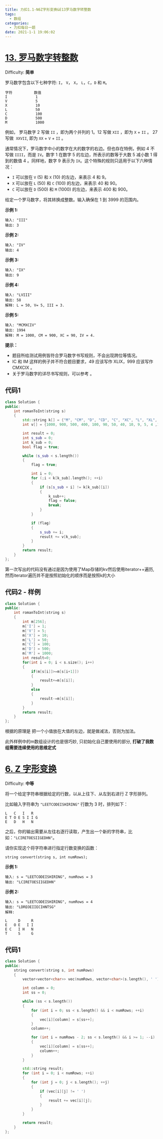 ```yaml
---
title: 力扣1.1-N6Z字形变换&E13罗马数字转整数
tags:
  - 数组
categories:
  - 力扣每日一题
date: 2021-1-1 19:06:02
---
```


# [13\. 罗马数字转整数](https://leetcode-cn.com/problems/roman-to-integer/)

Difficulty: **简单**


罗马数字包含以下七种字符: `I`， `V`， `X`， `L`，`C`，`D` 和 `M`。

```
字符          数值
I             1
V             5
X             10
L             50
C             100
D             500
M             1000
```

例如， 罗马数字 2 写做 `II` ，即为两个并列的 1。12 写做 `XII` ，即为 `X` + `II` 。 27 写做  `XXVII`, 即为 `XX` + `V` + `II` 。

通常情况下，罗马数字中小的数字在大的数字的右边。但也存在特例，例如 4 不写做 `IIII`，而是 `IV`。数字 1 在数字 5 的左边，所表示的数等于大数 5 减小数 1 得到的数值 4 。同样地，数字 9 表示为 `IX`。这个特殊的规则只适用于以下六种情况：

*   `I` 可以放在 `V` (5) 和 `X` (10) 的左边，来表示 4 和 9。
*   `X` 可以放在 `L` (50) 和 `C` (100) 的左边，来表示 40 和 90。 
*   `C` 可以放在 `D` (500) 和 `M` (1000) 的左边，来表示 400 和 900。

给定一个罗马数字，将其转换成整数。输入确保在 1 到 3999 的范围内。

**示例 1:**

```
输入: "III"
输出: 3
```

**示例 2:**

```
输入: "IV"
输出: 4
```

**示例 3:**

```
输入: "IX"
输出: 9
```

**示例 4:**

```
输入: "LVIII"
输出: 58
解释: L = 50, V= 5, III = 3.
```

**示例 5:**

```
输入: "MCMXCIV"
输出: 1994
解释: M = 1000, CM = 900, XC = 90, IV = 4.
```

**提示：**

*   题目所给测试用例皆符合罗马数字书写规则，不会出现跨位等情况。
*   IC 和 IM 这样的例子并不符合题目要求，49 应该写作 XLIX，999 应该写作 CMXCIX 。
*   关于罗马数字的详尽书写规则，可以参考 。


## 代码1
```c++
class Solution {
public:
    int romanToInt(string s)
    {
        std::string k[] = {"M", "CM", "D", "CD", "C", "XC", "L", "XL", "X", "IX", "V", "IV", "I"};
        int v[] = {1000, 900, 500, 400, 100, 90, 50, 40, 10, 9, 5, 4 ,1};

        int result = 0;
        int s_sub = 0;
        int k_sub = 0;
        bool flag = true;

        while (s_sub < s.length())
        {
            flag = true;

            int i = 0;
            for (;i < k[k_sub].length(); ++i)
            {
                if (s[s_sub + i] != k[k_sub][i])
                {
                    k_sub++;
                    flag = false;
                    break;
                }
            }

            if (flag)
            {
                s_sub += i;
                result += v[k_sub];
            }
        }
        return result;
    }
};
```
第一次写出的代码没有通过是因为使用了Map存储的kv然后使用iterator++遍历, 然而iterator遍历并不是按照初始化的顺序而是按照k的大小


## 代码2 - 样例
```c++
class Solution {
public:
    int romanToInt(string s)
    {
        int m[256];
        m['I'] = 1;
        m['V'] = 5;
        m['X'] = 10;
        m['L'] = 50;
        m['C'] = 100;
        m['D'] = 500;
        m['M'] = 1000;
        int result=0;
        for(int i = 0; i < s.size(); i++)
        {
            if(m[s[i]]>=m[s[i+1]])
            {
                result+=m[s[i]];
            }
            else
            {
                result-=m[s[i]];
            }
        }
        return result;
    }
};
```
根据的原理是 把一个小值放在大值的左边，就是做减法，否则为加法。

此外样例中的m数组设计的也是很巧妙, 只初始化自己要使用的部分, **打破了我数组需要连续使用的思维定式**


# [6\. Z 字形变换](https://leetcode-cn.com/problems/zigzag-conversion/)

Difficulty: **中等**


将一个给定字符串根据给定的行数，以从上往下、从左到右进行 Z 字形排列。

比如输入字符串为 `"LEETCODEISHIRING"` 行数为 3 时，排列如下：

```
L   C   I   R
E T O E S I I G
E   D   H   N
```

之后，你的输出需要从左往右逐行读取，产生出一个新的字符串，比如：`"LCIRETOESIIGEDHN"`。

请你实现这个将字符串进行指定行数变换的函数：

```
string convert(string s, int numRows);
```

**示例 1:**

```
输入: s = "LEETCODEISHIRING", numRows = 3
输出: "LCIRETOESIIGEDHN"
```

**示例 2:**

```
输入: s = "LEETCODEISHIRING", numRows = 4
输出: "LDREOEIIECIHNTSG"
解释:

L     D     R
E   O E   I I
E C   I H   N
T     S     G
```

## 代码1
```c++
class Solution {
public:
    string convert(string s, int numRows)
    {
        vector<vector<char>> vec(numRows, vector<char>(s.length(), ' '));

        int column = 0;
        int ss = 0;

        while (ss < s.length())
        {
            for (int i = 0; ss < s.length() && i < numRows; ++i)
            {
                vec[i][column] = s[ss++];
            }
            column++;

            for (int i = numRows - 2; ss < s.length() && i >= 1; --i)
            {
                vec[i][column] = s[ss++];
                column++;
            }
        }

        std::string result;
        for (int i = 0; i < numRows; ++i)
        {
            for (int j = 0; j < s.length(); ++j)
            {
                if (vec[i][j] != ' ')
                {
                    result += vec[i][j];
                }
            }
        }

        return result;
    }
};
```